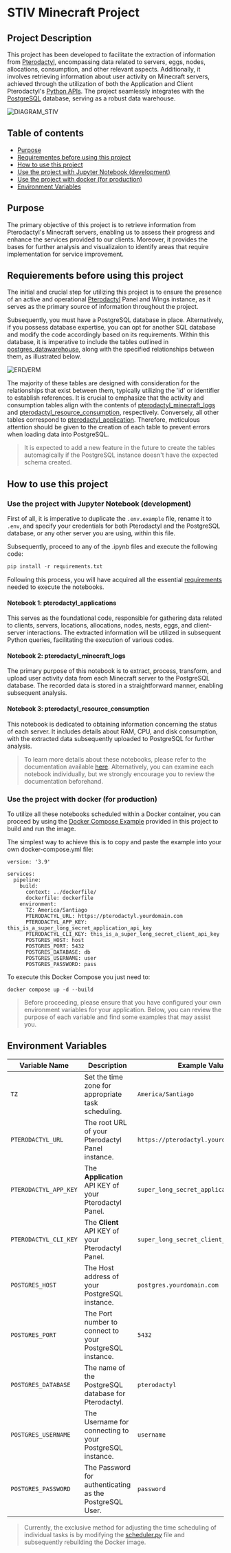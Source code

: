 # STIV Minecraft Project

## Project Description

This project has been developed to facilitate the extraction of information from [Pterodactyl](https://pterodactyl.io), encompassing data related to servers, eggs, nodes, allocations, consumption, and other relevant aspects. Additionally, it involves retrieving information about user activity on Minecraft servers, achieved through the utilization of both the Application and Client Pterodactyl's [Python APIs](https://github.com/iamkubi/pydactyl). The project seamlessly integrates with the [PostgreSQL](https://www.postgresql.org) database, serving as a robust data warehouse.

![DIAGRAM_STIV](images/Diagram_STIV.jpg)

## Table of contents
* [Purpose](#purpose)
* [Requirementes before using this project](#requierements-before-using-this-project)
* [How to use this project](#how-to-use-this-project)
* [Use the project with Jupyter Notebook (development)](#use-the-project-with-jupyter-notebook-development)
* [Use the project with docker (for production)](#use-the-project-with-docker-for-production)
* [Environment Variables](#environment-variables)

## Purpose

The primary objective of this project is to retrieve information from Pterodactyl's Minecraft servers, enabling us to assess their progress and enhance the services provided to our clients. Moreover, it provides the bases for further analysis and visualizaion to identify areas that require implementation for service improvement.

## Requierements before using this project

The initial and crucial step for utilizing this project is to ensure the presence of an active and operational [Pterodactyl](https://pterodactyl.io) Panel and Wings instance, as it serves as the primary source of information throughout the project.

Subsequently, you must have a PostgreSQL database in place. Alternatively, if you possess database expertise, you can opt for another SQL database and modify the code accordingly based on its requirements. Within this database, it is imperative to include the tables outlined in [postgres_datawarehouse](/postgres_datawarehouse), along with the specified relationships between them, as illustrated below.

![ERD/ERM](images/ERD_pterodactyl.jpg)

The majority of these tables are designed with consideration for the relationships that exist between them, typically utilizing the 'id' or identifier to establish references. It is crucial to emphasize that the activity and consumption tables align with the contents of [pterodactyl_minecraft_logs](/development_notebook/pterodactyl_minecraft_logs.ipynb) and [pterodactyl_resource_consumption](/development_notebook/pterodactyl_resource_consumption.ipynb), respectively. Conversely, all other tables correspond to [pterodactyl_application](/development_notebook/pterodactyl_application.ipynb). Therefore, meticulous attention should be given to the creation of each table to prevent errors when loading data into PostgreSQL.

> It is expected to add a new feature in the future to create the tables automagically if the PostgreSQL instance doesn't have the expected schema created.

## How to use this project

### Use the project with Jupyter Notebook (development)

First of all, it is imperative to duplicate the `.env.example` file, rename it to `.env`, and specify your credentials for both Pterodactyl and the PostgreSQL database, or any other server you are using, within this file.

Subsequently, proceed to any of the .ipynb files and execute the following code:

```python
pip install -r requirements.txt
```

Following this process, you will have acquired all the essential [requirements](/development_notebook/requirements.txt) needed to execute the notebooks.

#### Notebook 1: pterodactyl_applications

This serves as the foundational code, responsible for gathering data related to clients, servers, locations, allocations, nodes, nests, eggs, and client-server interactions. The extracted information will be utilized in subsequent Python queries, facilitating the execution of various codes.

#### Notebook 2: pterodactyl_minecraft_logs

The primary purpose of this notebook is to extract, process, transform, and upload user activity data from each Minecraft server to the PostgreSQL database. The recorded data is stored in a straightforward manner, enabling subsequent analysis.

#### Notebook 3: pterodactyl_resource_consumption

This notebook is dedicated to obtaining information concerning the status of each server. It includes details about RAM, CPU, and disk consumption, with the extracted data subsequently uploaded to PostgreSQL for further analysis.

> To learn more details about these notebooks, please refer to the documentation available [here](/development_notebook). Alternatively, you can examine each notebook individually, but we strongly encourage you to review the documentation beforehand.

### Use the project with docker (for production)
To utilize all these notebooks scheduled within a Docker container, you can proceed by using the [Docker Compose Example](dockercompose/docker-compose.example.yml) provided in this project to build and run the image.

The simplest way to achieve this is to copy and paste the example into your own docker-compose.yml file:

```
version: '3.9'

services:
  pipeline:
    build:
      context: ../dockerfile/
      dockerfile: dockerfile
    environment:
      TZ: America/Santiago
      PTERODACTYL_URL: https://pterodactyl.yourdomain.com
      PTERODACTYL_APP_KEY: this_is_a_super_long_secret_application_api_key
      PTERODACTYL_CLI_KEY: this_is_a_super_long_secret_client_api_key
      POSTGRES_HOST: host
      POSTGRES_PORT: 5432
      POSTGRES_DATABASE: db
      POSTGRES_USERNAME: user
      POSTGRES_PASSWORD: pass
```

To execute this Docker Compose you just need to:

```
docker compose up -d --build
```

> Before proceeding, please ensure that you have configured your own environment variables for your application. Below, you can review the purpose of each variable and find some examples that may assist you.

## Environment Variables

| Variable Name         | Description                                              | Example Value                           |
|-----------------------|----------------------------------------------------------|-----------------------------------------|
| `TZ`                  | Set the time zone for appropriate task scheduling.       | `America/Santiago`                      |
| `PTERODACTYL_URL`     | The root URL of your Pterodactyl Panel instance.         | `https://pterodactyl.yourdomain.com`    |
| `PTERODACTYL_APP_KEY` | The **Application** API KEY of your Pterodactyl Panel.   | `super_long_secret_application_api_key` |
| `PTERODACTYL_CLI_KEY` | The **Client** API KEY of your Pterodactyl Panel.        | `super_long_secret_client_api_key`      |
| `POSTGRES_HOST`       | The Host address of your PostgreSQL instance.            | `postgres.yourdomain.com`               |
| `POSTGRES_PORT`       | The Port number to connect to your PostgreSQL instance.  | `5432`                                  |
| `POSTGRES_DATABASE`   | The name of the PostgreSQL database for Pterodactyl.     | `pterodactyl`                           |
| `POSTGRES_USERNAME`   | The Username for connecting to your PostgreSQL instance. | `username`                              |
| `POSTGRES_PASSWORD`   | The Password for authenticating as the PostgreSQL User.  | `password`                              |

> Currently, the exclusive method for adjusting the time scheduling of individual tasks is by modifying the [scheduler.py](dockerfile/scheduler.py) file and subsequently rebuilding the Docker image.
